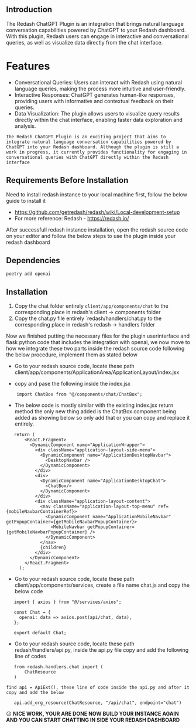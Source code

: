 ## Introduction

The Redash ChatGPT Plugin is an integration that brings natural language conversation capabilities powered by ChatGPT to your Redash dashboard. With this plugin, Redash users can engage in interactive and conversational queries, as well as visualize data directly from the chat interface.

# Features

* Conversational Queries: Users can interact with Redash using natural language queries, making the process more intuitive and user-friendly.
* Interactive Responses: ChatGPT generates human-like responses, providing users with informative and contextual feedback on their queries.
* Data Visualization: The plugin allows users to visualize query results directly within the chat interface, enabling faster data exploration and analysis.

`The Redash ChatGPT Plugin is an exciting project that aims to integrate natural language conversation capabilities powered by ChatGPT into your Redash dashboard. Although the plugin is still a work in progress, it currently provides functionality for engaging in conversational queries with ChatGPT directly within the Redash interface`

## Requirements Before Installation

Need to install redash instance to your local machine first, follow the below guide to install it
* https://github.com/getredash/redash/wiki/Local-development-setup
* For more reference: Redash - https://redash.io/

After successfull redash instance installation, open the redash source code on your editor and follow the below steps to use the plugin inside your redash dashboard 

## Dependencies
``` poetry add openai ```

## Installation

1. Copy the chat folder entirely `client/app/components/chat` to the corresponding place in redash's client -> components folder
2. Copy the chat.py file entirely `redash/handlers/chat.py to the corresponding place in redash's redash -> handlers folder
   
Now we finished putting the necessary files for the plugin userinterface and flask python code that includes the integration with openai, we now move to how we integrate these two parts inside the redash source code following the below procedure, implement them as stated below

* Go to your redash source code, locate these path client/app/components/ApplicationArea/ApplicationLayout/index.jsx

* copy and pase the following inside the index.jsx
  
```
    import ChatBox from "@/components/chat/ChatBox";
```

* The below code is mostly similar with the existing index.jsx return method the only new thing added is the ChatBox component being added as showing below so only add that or you can copy and replace it entirely.

```
   return (
       <React.Fragment>
         <DynamicComponent name="ApplicationWrapper">
           <div className="application-layout-side-menu">
             <DynamicComponent name="ApplicationDesktopNavbar">
               <DesktopNavbar />
             </DynamicComponent>
           </div>
           <div>
             <DynamicComponent name="ApplicationDesktopChat">
               <ChatBox/>
             </DynamicComponent>
           </div>
           <div className="application-layout-content">
             <nav className="application-layout-top-menu" ref={mobileNavbarContainerRef}>
               <DynamicComponent name="ApplicationMobileNavbar" getPopupContainer={getMobileNavbarPopupContainer}>
                 <MobileNavbar getPopupContainer={getMobileNavbarPopupContainer} />
               </DynamicComponent>
             </nav>
             {children}
           </div>
         </DynamicComponent>
       </React.Fragment>
     );
```

* Go to your redash source code, locate these path client/app/components/services, create a file name chat.js and copy the below code

```
   import { axios } from "@/services/axios";
   
   const Chat = {
     openai: data => axios.post(api/chat, data),
   };
   
   export default Chat;
```

* Go to your redash source code, locate these path redash/handlers/api.py, inside the api.py file copy and add the following line of codes
```
   from redash.handlers.chat import (
       ChatResource
   )
```

`find api = ApiExt(), these line of code inside the api.py and after it copy and add the below`

```
   api.add_org_resource(ChatResource, "/api/chat", endpoint="chat")
```



😉 **NICE WORK, YOUR ARE DONE NOW BUILD YOUR INSTANCE AGAIN AND YOU CAN START CHATTING IN SIDE YOUR REDASH DASHBOARD**
